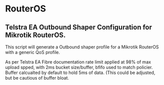 # RouterOS

## Telstra EA Outbound Shaper Configuration for Mikrotik RouterOS.

This script will generate a Outbound shaper profile for a Mikrotik RouterOS with a generic QoS profile.

As per Telstra EA Fibre documentation rate limit applied at 98% of max upload spped, with 2ms bucket size/buffer, bfifo used to match policier. Buffer calcualted by default to hold 5ms of data. (This could be adjusted, but be cautious of buffer bloat.

